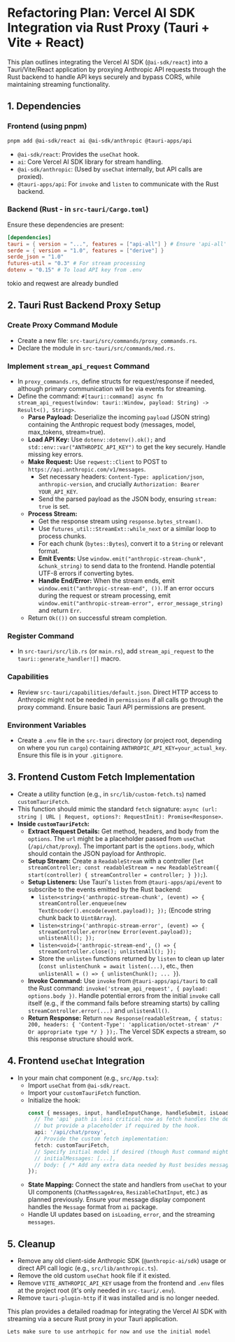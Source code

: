 # Refactoring Plan: Vercel AI SDK Integration via Rust Proxy (Tauri + Vite + React)

This plan outlines integrating the Vercel AI SDK (`@ai-sdk/react`) into a Tauri/Vite/React application by proxying Anthropic API requests through the Rust backend to handle API keys securely and bypass CORS, while maintaining streaming functionality.

## 1. Dependencies

### Frontend (using pnpm)
```bash
pnpm add @ai-sdk/react ai @ai-sdk/anthropic @tauri-apps/api
```
*   `@ai-sdk/react`: Provides the `useChat` hook.
*   `ai`: Core Vercel AI SDK library for stream handling.
*   `@ai-sdk/anthropic`: (Used by `useChat` internally, but API calls are proxied).
*   `@tauri-apps/api`: For `invoke` and `listen` to communicate with the Rust backend.

### Backend (Rust - in `src-tauri/Cargo.toml`)
Ensure these dependencies are present:
```toml
[dependencies]
tauri = { version = "...", features = ["api-all"] } # Ensure 'api-all' or necessary event features are enabled
serde = { version = "1.0", features = ["derive"] }
serde_json = "1.0"
futures-util = "0.3" # For stream processing
dotenv = "0.15" # To load API key from .env
```

tokio and reqwest are already bundled

## 2. Tauri Rust Backend Proxy Setup

### Create Proxy Command Module
*   Create a new file: `src-tauri/src/commands/proxy_commands.rs`.
*   Declare the module in `src-tauri/src/commands/mod.rs`.

### Implement `stream_api_request` Command
*   In `proxy_commands.rs`, define structs for request/response if needed, although primary communication will be via events for streaming.
*   Define the command: `#[tauri::command] async fn stream_api_request(window: tauri::Window, payload: String) -> Result<(), String>`.
    *   **Parse Payload:** Deserialize the incoming `payload` (JSON string) containing the Anthropic request body (messages, model, max_tokens, stream=true).
    *   **Load API Key:** Use `dotenv::dotenv().ok();` and `std::env::var("ANTHROPIC_API_KEY")` to get the key securely. Handle missing key errors.
    *   **Make Request:** Use `reqwest::Client` to POST to `https://api.anthropic.com/v1/messages`.
        *   Set necessary headers: `Content-Type: application/json`, `anthropic-version`, and crucially `Authorization: Bearer YOUR_API_KEY`.
        *   Send the parsed payload as the JSON body, ensuring `stream: true` is set.
    *   **Process Stream:**
        *   Get the response stream using `response.bytes_stream()`.
        *   Use `futures_util::StreamExt::while_next` or a similar loop to process chunks.
        *   For each chunk (`bytes::Bytes`), convert it to a `String` or relevant format.
        *   **Emit Events:** Use `window.emit("anthropic-stream-chunk", &chunk_string)` to send data to the frontend. Handle potential UTF-8 errors if converting bytes.
        *   **Handle End/Error:** When the stream ends, emit `window.emit("anthropic-stream-end", ())`. If an error occurs during the request or stream processing, emit `window.emit("anthropic-stream-error", error_message_string)` and return `Err`.
    *   Return `Ok(())` on successful stream completion.

### Register Command
*   In `src-tauri/src/lib.rs` (or `main.rs`), add `stream_api_request` to the `tauri::generate_handler![]` macro.

### Capabilities
*   Review `src-tauri/capabilities/default.json`. Direct HTTP access to Anthropic might not be needed in `permissions` if all calls go through the proxy command. Ensure basic Tauri API permissions are present.

### Environment Variables
*   Create a `.env` file in the `src-tauri` directory (or project root, depending on where you run `cargo`) containing `ANTHROPIC_API_KEY=your_actual_key`. Ensure this file is in your `.gitignore`.

## 3. Frontend Custom Fetch Implementation

*   Create a utility function (e.g., in `src/lib/custom-fetch.ts`) named `customTauriFetch`.
*   This function should mimic the standard `fetch` signature: `async (url: string | URL | Request, options?: RequestInit): Promise<Response>`.
*   **Inside `customTauriFetch`:**
    *   **Extract Request Details:** Get method, headers, and body from the `options`. The `url` might be a placeholder passed from `useChat` (`/api/chat/proxy`). The important part is the `options.body`, which should contain the JSON payload for Anthropic.
    *   **Setup Stream:** Create a `ReadableStream` with a controller (`let streamController; const readableStream = new ReadableStream({ start(controller) { streamController = controller; } });`).
    *   **Setup Listeners:** Use Tauri's `listen` from `@tauri-apps/api/event` to subscribe to the events emitted by the Rust backend:
        *   `listen<string>('anthropic-stream-chunk', (event) => { streamController.enqueue(new TextEncoder().encode(event.payload)); });` (Encode string chunk back to `Uint8Array`).
        *   `listen<string>('anthropic-stream-error', (event) => { streamController.error(new Error(event.payload)); unlistenAll(); });`
        *   `listen<void>('anthropic-stream-end', () => { streamController.close(); unlistenAll(); });`
        *   Store the `unlisten` functions returned by `listen` to clean up later (`const unlistenChunk = await listen(...)`, etc., then `unlistenAll = () => { unlistenChunk(); ... }`).
    *   **Invoke Command:** Use `invoke` from `@tauri-apps/api/tauri` to call the Rust command: `invoke('stream_api_request', { payload: options.body })`. Handle potential errors from the initial `invoke` call itself (e.g., if the command fails before streaming starts) by calling `streamController.error(...)` and `unlistenAll()`.
    *   **Return Response:** Return `new Response(readableStream, { status: 200, headers: { 'Content-Type': 'application/octet-stream' /* Or appropriate type */ } });`. The Vercel SDK expects a stream, so this response structure should work.

## 4. Frontend `useChat` Integration

*   In your main chat component (e.g., `src/App.tsx`):
    *   Import `useChat` from `@ai-sdk/react`.
    *   Import your `customTauriFetch` function.
    *   Initialize the hook:
        ```typescript
        const { messages, input, handleInputChange, handleSubmit, isLoading, error, ... } = useChat({
          // The 'api' path is less critical now as fetch handles the destination,
          // but provide a placeholder if required by the hook.
          api: '/api/chat/proxy',
          // Provide the custom fetch implementation:
          fetch: customTauriFetch,
          // Specify initial model if desired (though Rust command might override)
          // initialMessages: [...],
          // body: { /* Add any extra data needed by Rust besides messages */ }
        });
        ```
    *   **State Mapping:** Connect the state and handlers from `useChat` to your UI components (`ChatMessageArea`, `ResizableChatInput`, etc.) as planned previously. Ensure your message display component handles the `Message` format from `ai` package.
    *   Handle UI updates based on `isLoading`, `error`, and the streaming `messages`.

## 5. Cleanup

*   Remove any old client-side Anthropic SDK (`@anthropic-ai/sdk`) usage or direct API call logic (e.g., `src/lib/anthropic.ts`).
*   Remove the old custom `useChat` hook file if it existed.
*   Remove `VITE_ANTHROPIC_API_KEY` usage from the frontend and `.env` files at the project root (it's only needed in `src-tauri/.env`).
*   Remove `tauri-plugin-http` if it was installed and is no longer needed.

This plan provides a detailed roadmap for integrating the Vercel AI SDK with streaming via a secure Rust proxy in your Tauri application.

    Lets make sure to use antrhopic for now and use the initial model
    